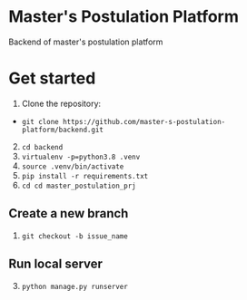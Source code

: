 # Master's Postulation Platform
Backend of master's postulation platform


# Get started

1. Clone the repository: 
* `git clone https://github.com/master-s-postulation-platform/backend.git `

2. `cd backend`
3. `virtualenv -p=python3.8 .venv`
4. `source .venv/bin/activate` 
5. `pip install -r requirements.txt`
6. `cd cd master_postulation_prj`
## Create a new branch
1. `git checkout -b issue_name`
## Run local server
3. `python manage.py runserver`
